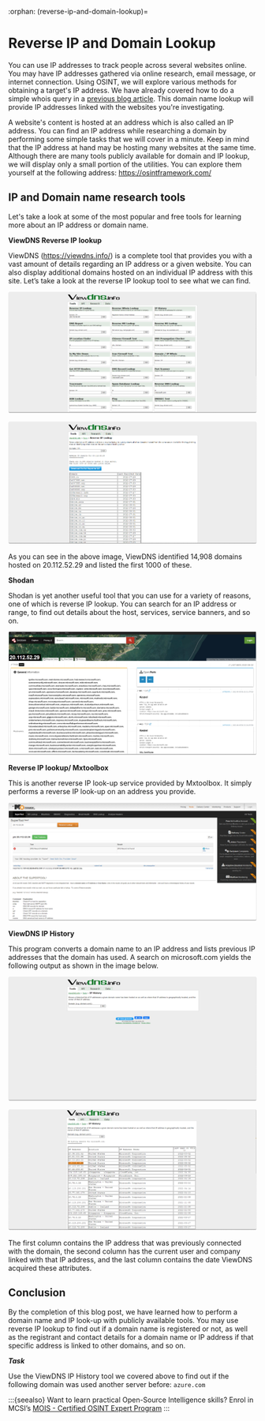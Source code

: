 :orphan:
(reverse-ip-and-domain-lookup)=

# Reverse IP and Domain Lookup

You can use IP addresses to track people across several websites online. You may have IP addresses gathered via online research, email message, or internet connection. Using OSINT, we will explore various methods for obtaining a target's IP address. We have already covered how to do a simple whois query in a [previous blog article](https://blog.mosse-institute.com/2022/08/01/domain-name-lookup.html). This domain name lookup will provide IP addresses linked with the websites you're investigating.

A website's content is hosted at an address which is also called an IP address. You can find an IP address while researching a domain by performing some simple tasks that we will cover in a minute. Keep in mind that the IP address at hand may be hosting many websites at the same time. Although there are many tools publicly available for domain and IP lookup, we will display only a small portion of the utilities. You can explore them yourself at the following address: https://osintframework.com/

## IP and Domain name research tools

Let's take a look at some of the most popular and free tools for learning more about an IP address or domain name.

**ViewDNS Reverse IP lookup**

ViewDNS (https://viewdns.info/) is a complete tool that provides you with a vast amount of details regarding an IP address or a given website. You can also display additional domains hosted on an individual IP address with this site. Let’s take a look at the reverse IP lookup tool to see what we can find.

![alt text](images/reverse-ip-lookup-49.png)

![alt text](images/reverse-ip-lookup-50.png)

As you can see in the above image, ViewDNS identified 14,908 domains hosted on 20.112.52.29 and listed the first 1000 of these.

**Shodan**

Shodan is yet another useful tool that you can use for a variety of reasons, one of which is reverse IP lookup. You can search for an IP address or range, to find out details about the host, services, service banners, and so on.

![alt text](images/reverse-ip-lookup-51.png)

**Reverse IP lookup/ Mxtoolbox**

This is another reverse IP look-up service provided by Mxtoolbox. It simply performs a reverse IP look-up on an address you provide.

![alt text](images/reverse-ip-lookup-52.png)

**ViewDNS IP History**

This program converts a domain name to an IP address and lists previous IP addresses that the domain has used. A search on microsoft.com yields the following output as shown in the image below.

![alt text](images/reverse-ip-lookup-53.png)

![alt text](images/reverse-ip-lookup-54.png)

The first column contains the IP address that was previously connected with the domain, the second column has the current user and company linked with that IP address, and the last column contains the date ViewDNS acquired these attributes.

## Conclusion

By the completion of this blog post, we have learned how to perform a domain name and IP look-up with publicly available tools. You may use reverse IP lookup to find out if a domain name is registered or not, as well as the registrant and contact details for a domain name or IP address if that specific address is linked to other domains, and so on.

**_Task_**

Use the ViewDNS IP History tool we covered above to find out if the following domain was used another server before: `azure.com`

:::{seealso}
Want to learn practical Open-Source Intelligence skills? Enrol in MCSI’s [MOIS - Certified OSINT Expert Program](https://www.mosse-institute.com/certifications/mois-certified-osint-expert.html)
:::
